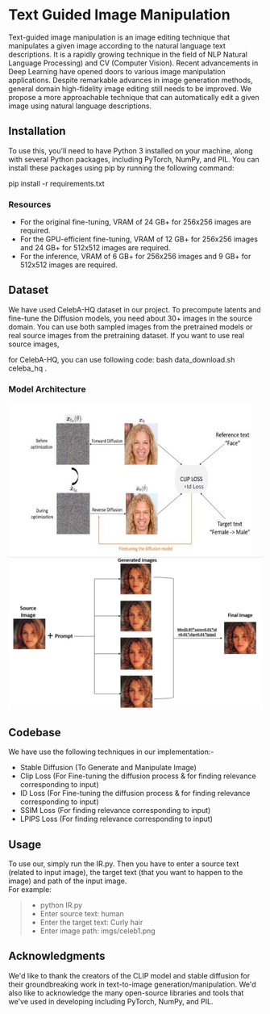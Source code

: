 # Text Guided Image Manipulation

  
Text-guided image manipulation is an image editing technique that manipulates a given image according to the natural language text descriptions. It is a rapidly growing technique in the field of NLP Natural Language Processing) and CV (Computer Vision). Recent advancements in Deep Learning have opened doors to various image manipulation applications. Despite remarkable advances in image generation methods, general domain high-fidelity image editing still needs to be improved. We propose a more approachable technique that can automatically edit a given image using natural language descriptions.


## Installation

To use this, you'll need to have Python 3 installed on your machine, along with several Python packages, including PyTorch, NumPy, and PIL. You can install these packages using pip by running the following command:

pip install -r requirements.txt


### Resources
- For the original fine-tuning, VRAM of 24 GB+ for 256x256 images are required.
- For the GPU-efficient fine-tuning, VRAM of 12 GB+ for 256x256 images and 24 GB+ for 512x512 images are required.
- For the inference, VRAM of 6 GB+ for 256x256 images and 9 GB+ for 512x512 images are required.


## Dataset
We have used CelebA-HQ dataset in our project. To precompute latents and fine-tune the Diffusion models, you need about 30+ images in the source domain. You can use both sampled images from the pretrained models or real source images from the pretraining dataset. If you want to use real source images,

for CelebA-HQ, you can use following code:
bash data_download.sh celeba_hq .

### Model Architecture
![architecture](https://github.com/janak11111/Text-Guided-Image-Manipulation/blob/main/Diffusion%2BClip/Arch1.jpeg)
![architecture](https://github.com/janak11111/Text-Guided-Image-Manipulation/blob/main/Diffusion%2BClip/Arch2.jpeg)


## Codebase
We have use the following techniques in our implementation:-

- Stable Diffusion (To Generate and Manipulate Image)
- Clip Loss (For Fine-tuning the diffusion process & for finding relevance corresponding to input)
- ID Loss (For Fine-tuning the diffusion process & for finding relevance corresponding to input)
- SSIM Loss (For finding relevance corresponding to input)
- LPIPS Loss  (For finding relevance corresponding to input)

## Usage
To use our, simply run the IR.py. Then you have to enter a source text (related to input image), the target text (that you want to happen to the image) and path of the input image. <br> For example:

>- python IR.py
>- Enter source text: human
>- Enter the target text: Curly hair
>- Enter image path: imgs/celeb1.png

##  Acknowledgments
We'd like to thank the creators of the CLIP model and stable diffusion for their groundbreaking work in text-to-image generation/manipulation. We'd also like to acknowledge the many open-source libraries and tools that we've used in developing including PyTorch, NumPy, and PIL.


